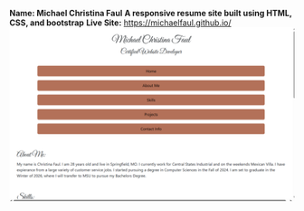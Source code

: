 **Name: Michael Christina Faul**
**A responsive resume site built using HTML, CSS, and bootstrap**
**Live Site:** https://michaelfaul.github.io/
![Screenshot of website](images/Screenshot%20of%20Site.png)
